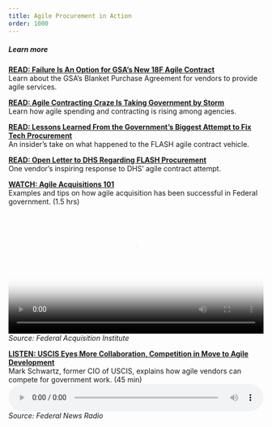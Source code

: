 ```yaml
---
title: Agile Procurement in Action
order: 1000
---
```


##### Learn more

[__READ: Failure Is An Option for GSA’s New 18F Agile Contract__](https://federalnewsradio.com/technology/2015/06/failure-is-an-option-for-gsas-new-18f-agile-contract/)  
Learn about the GSA’s Blanket Purchase Agreement for vendors to provide agile services.

[__READ: Agile Contracting Craze Is Taking Government by Storm__](https://federalnewsradio.com/reporters-notebook-jason-miller/2016/08/agile-contracting-craze-taking-government-storm/)  
Learn how agile spending and contracting is rising among agencies.

[__READ: Lessons Learned From the Government’s Biggest Attempt to Fix Tech Procurement__](https://medium.com/@EricHysen/lessons-learned-from-the-governments-biggest-attempt-to-fix-tech-procurement-bd2265421211)  
An insider’s take on what happened to the FLASH agile contract vehicle.

[__READ: Open Letter to DHS Regarding FLASH Procurement__](https://github.com/DHS-FLASH-Awardees/Open-Letter)  
One vendor’s inspiring response to DHS’ agile contract attempt.

[__WATCH: Agile Acquisitions 101__](https://www.fai.gov/media_library/items/show/81)  
Examples and tips on how agile acquisition has been successful in Federal government. (1.5 hrs)
<video style="width: 100%" controls preload="metadata" poster="https://www.fai.gov/drupal/sites/default/files/video/agile101.jpg" src="https://www.fai.gov/drupal/sites/default/files/video/agile101.mp4" type="video/mp4">
  Your browser does not support the video tag. Please click the link above to be taken to the FAI webpage to view.
</video>  
_Source: Federal Acquisition Institute_

[__LISTEN: USCIS Eyes More Collaboration, Competition in Move to Agile Development__](https://federalnewsradio.com/ask-the-cio/2015/01/uscis-eyes-more-collaboration-competition-in-move-to-agile-development/)  
Mark Schwartz, former CIO of USCIS, explains how agile vendors can compete for government work. (45 min)  
<audio controls="controls" preload="metadata" style="width: 100%;" src="https://1yxsm73j7aop3quc9y5ifaw3-wpengine.netdna-ssl.com/wp-content/uploads/2015/01/372109.mp3?_=1" type="audio/mpeg"> Your browser does not support the audio element. Please click the link above to be taken to the Federal News Radio site. </audio>
_Source: Federal News Radio_
